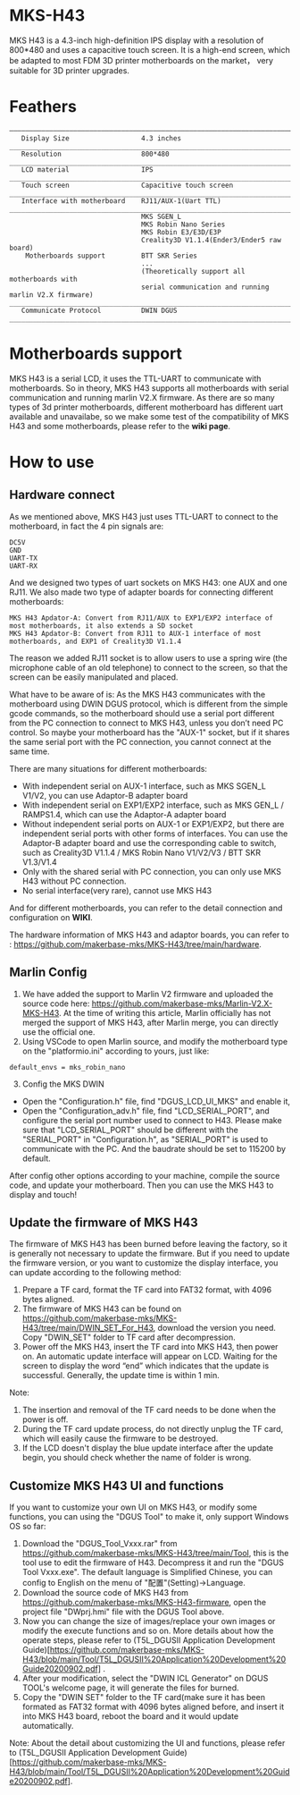 # MKS-H43
MKS H43 is a 4.3-inch high-definition IPS display with a resolution of 800*480 and uses a capacitive touch screen. It is a high-end screen, which be adapted to most FDM 3D printer motherboards on the market， very suitable for 3D printer upgrades.

# Feathers
```
—————————————————————————————————————————————————————————————————————————
   Display Size                  4.3 inches
_________________________________________________________________________
   Resolution                    800*480
_________________________________________________________________________
   LCD material                  IPS
_________________________________________________________________________
   Touch screen                  Capacitive touch screen
_________________________________________________________________________
   Interface with motherboard    RJ11/AUX-1(Uart TTL)
_________________________________________________________________________
                                 MKS SGEN_L
                                 MKS Robin Nano Series          
                                 MKS Robin E3/E3D/E3P
                                 Creality3D V1.1.4(Ender3/Ender5 raw board)
    Motherboards support         BTT SKR Series
                                 ...
                                 (Theoretically support all motherboards with
                                 serial communication and running marlin V2.X firmware)
__________________________________________________________________________
   Communicate Protocol          DWIN DGUS
__________________________________________________________________________
```

# Motherboards support
MKS H43 is a serial LCD, it uses the TTL-UART to communicate with motherboards. So in theory, MKS H43 supports all motherboards with serial communication and running marlin V2.X firmware. As there are so many types of 3d printer motherboards, different motherboard has different uart available and unavailabe, so we make some test of the compatibility of MKS H43 and some motherboards, please refer to the **wiki page**.

# How to use
## Hardware connect
As we mentioned above, MKS H43 just uses TTL-UART to connect to the motherboard, in fact the 4 pin signals are:
```
DC5V
GND
UART-TX
UART-RX
```
And we designed two types of uart sockets on MKS H43: one AUX and one RJ11. We also made two type of adapter boards for connecting different motherboards: 
```
MKS H43 Apdator-A: Convert from RJ11/AUX to EXP1/EXP2 interface of most motherboards, it also extends a SD socket
MKS H43 Apdator-B: Convert from RJ11 to AUX-1 interface of most motherboards, and EXP1 of Creality3D V1.1.4 
```
The reason we added RJ11 socket is to allow users to use a spring wire (the microphone cable of an old telephone) to connect to the screen, so that the screen can be easily manipulated and placed.

What have to be aware of is: As the MKS H43 communicates with the motherboard using DWIN DGUS protocol, which is different from the simple gcode commands, so the motherboard should use a serial port different from the PC connection to connect to MKS H43, unless you don’t need PC control. So maybe your motherboard has the "AUX-1" socket, but if it shares the same serial port with the PC connection, you cannot connect at the same time.

There are many situations for different motherboards:
- With independent serial on AUX-1 interface, such as MKS SGEN_L V1/V2, you can use Adaptor-B adapter board
- With independent serial on EXP1/EXP2 interface, such as MKS GEN_L / RAMPS1.4, which can use the Adaptor-A adapter board
- Without independent serial ports on AUX-1 or EXP1/EXP2, but there are independent serial ports with other forms of interfaces. You can use the Adaptor-B adapter board and use the corresponding cable to switch, such as Creality3D V1.1.4 / MKS Robin Nano V1/V2/V3 / BTT SKR V1.3/V1.4
- Only with the shared serial with PC connection, you can only use MKS H43 without PC connection.
- No serial interface(very rare), cannot use MKS H43

And for different motherboards, you can refer to the detail connection and configuration on **WIKI**.

The hardware information of MKS H43 and adaptor boards, you can refer to : https://github.com/makerbase-mks/MKS-H43/tree/main/hardware.


## Marlin Config
1. We have added the support to Marlin V2 firmware and uploaded the source code here: https://github.com/makerbase-mks/Marlin-V2.X-MKS-H43. At the time of writing this article, Marlin officially has not merged the support of MKS H43, after Marlin merge, you can directly use the official one.
2. Using VSCode to open Marlin source, and modify the motherboard type on the "platformio.ini" according to yours, just like:
```
default_envs = mks_robin_nano
```
3. Config the MKS DWIN
- Open the "Configuration.h" file, find "DGUS_LCD_UI_MKS" and enable it,
- Open the "Configuration_adv.h" file, find "LCD_SERIAL_PORT", and configure the serial port number used to connect to H43. Please make sure that "LCD_SERIAL_PORT" should be different with the "SERIAL_PORT" in "Configuration.h", as "SERIAL_PORT" is used to communicate with the PC. And the baudrate should be set to 115200 by default.

After config other options according to your machine, compile the source code, and update your motherboard. Then you can use the MKS H43 to display and touch!

## Update the firmware of MKS H43
The firmware of MKS H43 has been burned before leaving the factory, so it is generally not necessary to update the firmware. But if you need to update the firmware version, or you want to customize the display interface, you can update according to the following method:
1. Prepare a TF card, format the TF card into FAT32 format, with 4096 bytes aligned.
2. The firmware of MKS H43 can be found on https://github.com/makerbase-mks/MKS-H43/tree/main/DWIN_SET_For_H43, download the version you need. Copy "DWIN_SET" folder to TF card after decompression.
3. Power off the MKS H43, insert the TF card into MKS H43, then power on. An automatic update interface will appear on LCD. Waiting for the screen to display the word “end” which indicates that the update is successful. Generally, the update time is within 1 min.

Note:
1. The insertion and removal of the TF card needs to be done when the power is off.
2. During the TF card update process, do not directly unplug the TF card, which will easily cause the firmware to be destroyed.
3. If the LCD doesn't display the blue update interface after the update begin, you should check whether the name of folder is wrong. 

## Customize MKS H43 UI and functions
If you want to customize your own UI on MKS H43, or modify some functions, you can using the "DGUS Tool" to make it, only support Windows OS so far:
1. Download the "DGUS_Tool_Vxxx.rar" from https://github.com/makerbase-mks/MKS-H43/tree/main/Tool, this is the tool use to edit the firmware of H43. Decompress it and run the "DGUS Tool Vxxx.exe". The default language is Simplified Chinese, you can config to English on the menu of "配置"(Setting)->Language.
2. Download the source code of MKS H43 from https://github.com/makerbase-mks/MKS-H43-firmware, open the project file "DWprj.hmi" file with the DGUS Tool above.
3. Now you can change the size of images/replace your own images or modify the execute functions and so on. More details about how the operate steps, please refer to (T5L_DGUSII Application Development Guide)[https://github.com/makerbase-mks/MKS-H43/blob/main/Tool/T5L_DGUSII%20Application%20Development%20Guide20200902.pdf] .
4. After your modification, select the "DWIN ICL Generator" on DGUS TOOL's welcome page, it will generate the files for burned.
5. Copy the "DWIN SET" folder to the TF card(make sure it has been formated as FAT32 format with 4096 bytes aligned before, and insert it into MKS H43 board, reboot the board and it would update automatically.

Note: About the detail about customizing the UI and functions, please refer to (T5L_DGUSII Application Development Guide)[https://github.com/makerbase-mks/MKS-H43/blob/main/Tool/T5L_DGUSII%20Application%20Development%20Guide20200902.pdf].







